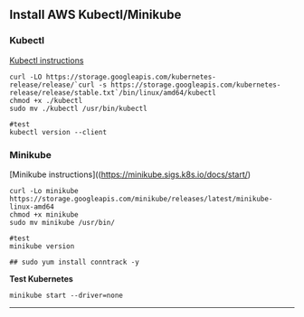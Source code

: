 ## Install AWS Kubectl/Minikube

### Kubectl
[Kubectl instructions](https://kubernetes.io/docs/tasks/tools/install-kubectl/)
```
curl -LO https://storage.googleapis.com/kubernetes-release/release/`curl -s https://storage.googleapis.com/kubernetes-release/release/stable.txt`/bin/linux/amd64/kubectl
chmod +x ./kubectl
sudo mv ./kubectl /usr/bin/kubectl

#test
kubectl version --client
```

### Minikube
[Minikube instructions]((https://minikube.sigs.k8s.io/docs/start/)
```
curl -Lo minikube https://storage.googleapis.com/minikube/releases/latest/minikube-linux-amd64
chmod +x minikube
sudo mv minikube /usr/bin/

#test
minikube version

## sudo yum install conntrack -y
```

**Test Kubernetes**

```
minikube start --driver=none

```

---